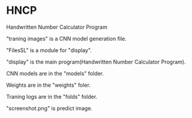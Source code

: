 # HNCP 
Handwritten Number Calculator Program 


"traning images" is a CNN model generation file.

"FilesSL" is a module for "display".

"display" is the main program(Handwritten Number Calculator Program).


CNN models are in the "models" folder.

Weights are in the "weights" foler.

Traning logs are in the "folds" folder. 


"screenshot.png" is predict image. 
